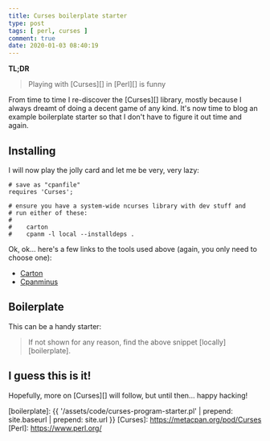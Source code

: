 ```yaml
---
title: Curses boilerplate starter
type: post
tags: [ perl, curses ]
comment: true
date: 2020-01-03 08:40:19
---
```


**TL;DR**

> Playing with [Curses][] in [Perl][] is funny

From time to time I re-discover the [Curses][] library, mostly because I
always dreamt of doing a decent game of any kind. It's now time to blog an
example boilerplate starter so that I don't have to figure it out time and
again.

## Installing

I will now play the jolly card and let me be very, very lazy:

```
# save as "cpanfile"
requires 'Curses';

# ensure you have a system-wide ncurses library with dev stuff and
# run either of these:
# 
#    carton
#    cpanm -l local --installdeps .
```

Ok, ok... here's a few links to the tools used above (again, you only need
to choose one):

- [Carton][]
- [Cpanminus][cpanm]


## Boilerplate

This can be a handy starter:

<script src="https://gitlab.com/polettix/notechs/snippets/1926735.js"></script>

> If not shown for any reason, find the above snippet [locally][boilerplate].


## I guess this is it!

Hopefully, more on [Curses][] will follow, but until then... happy hacking!


[Carton]: https://metacpan.org/pod/Carton
[cpanm]: https://metacpan.org/pod/App-cpanminus
[boilerplate]: {{ '/assets/code/curses-program-starter.pl' | prepend: site.baseurl | prepend: site.url }}
[Curses]: https://metacpan.org/pod/Curses
[Perl]: https://www.perl.org/
